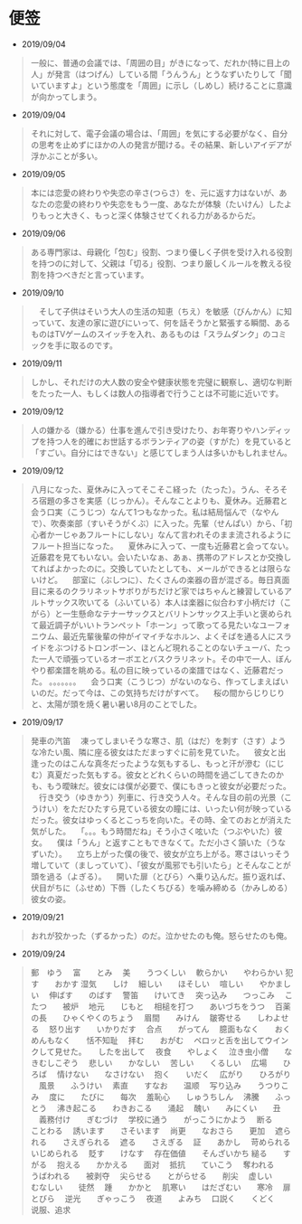 # 便签 
* 2019/09/04 
> 一般に、普通の会議では、「周囲の目」がきになって、だれか(特に目上の人」が発言（はつげん）している間「うんうん」とうなずいたりして「聞いていますよ」という態度を「周囲」に示し（しめし）続けることに意識が向かってしまう。
* 2019/09/04
> それに対して、電子会議の場合は、「周囲」を気にする必要がなく、自分の思考を止めずにほかの人の発言が聞ける。その結果、新しいアイデアが浮かぶことが多い。
* 2019/09/05
> 本には恋愛の終わりや失恋の辛さ(つらさ）を、元に返す力はないが、あなたの恋愛の終わりや失恋をもう一度、あなたが体験（たいけん）したよりもっと大きく、もっと深く体験させてくれる力があるからだ。
* 2019/09/06
> ある専門家は、母親化「包む」役割、つまり優しく子供を受け入れる役割を持つのに対して、父親は「切る」役割、つまり厳しくルールを教える役割を持つべきだと言っています。
* 2019/09/10
>　そして子供はそいう大人の生活の知恵（ちえ）を敏感（びんかん）に知っていて、友達の家に遊びにいって、何を話そうかと緊張する瞬間、あるものはTVゲームのスイッチを入れ、あるものは「スラムダンク」のコミックを手に取るのです。
* 2019/09/11
> しかし、それだけの大人数の安全や健康状態を完璧に観察し、適切な判断をたった一人、もしくは数人の指導者で行うことは不可能に近いです。
* 2019/09/12
> 人の嫌かる（嫌かる）仕事を進んで引き受けたり、お年寄りやハンディップを持つ人を的確にお世話するボランティアの姿（すがた）を見ていると「すごい。自分にはできない」と感じてしまう人は多いかもしれません。
* 2019/09/12
> 八月になった、夏休みに入ってそこそこ経った（たった）。うん、そろそろ宿題の多さを実感（じっかん）。そんなことよりも、夏休み。近藤君と会う口実（こうじつ）なんて1つもなかった。私は結局悩んで（なやんで）、吹奏楽部（すいそうがくぶ）に入った。先輩（せんぱい）から、「初心者かーじゃあフルートにしない」なんて言われそのまま流されるようにフルート担当になった。
　夏休みに入って、一度も近藤君と会ってない。近藤君を見てもいない。会いたいなぁ、あぁ、携帯のアドレスとか交換してればよかったのに。交換していたとしても、メールができるとは限らないけど。
  　部室に（ぶしつに）、たくさんの楽器の音が混ざる。毎日真面目に来るのクラリネットサボりがちだけど家ではちゃんと練習しているアルトサックス吹いてる（ふいている）本人は楽器に似合わす小柄だけ（こがら）と一生懸命なテナーサックスとバリトンサックス上手いと褒められて最近調子がいいトランペット「ホーン」って歌ってる見たいなユーフォニウム、最近先輩後輩の仲がイマイチなホルン、よくそばを通る人にスライドをぶつけるトロンボーン、ほとんど現れることのないチューバ、たった一人で頑張っているオーボエとバスクラリネット。その中で一人、ぼんやり都楽譜を眺める。私の目に映っているの楽譜ではなく、近藤君だった。
  。。。。。。。
  　会う口実（こうじつ）がないのなら、作ってしまえばいいのだ。だって今は、この気持ちだけがすべて。
  　桜の間からじりじりと、太陽が頭を焼く暑い暑い8月のことでした。
* 2019/09/17
> 発車の汽笛
　凍ってしまいそうな寒さ、肌（はだ）を刺す（さす）ような冷たい風、隣に座る彼女はただまっすぐに前を見ていた。
　彼女と出逢ったのはこんな真冬だったような気もするし、もっと汗が滲む（にじむ）真夏だった気もする。彼女とどれくらいの時間を過ごしてきたのかも、もう曖昧だ。彼女には僕が必要で、僕にもきっと彼女が必要だった。
　行き交う（ゆきかう）列車に、行き交う人々。そんな目の前の光景（こうけい）をただひたすら見ている彼女の瞳には、いったい何が映っているだった。彼女はゆっくるとこっちを向いた。その時、全てのおとが消えた気がした。
　「。。。もう時間だね」そう小さく呟いた（つぶやいた）彼女。
　僕は「うん」と返すこともできなくて。ただ小さく頷いた（うなずいた）。
　立ち上がった僕の後で、彼女が立ち上がる。寒さはいっそう増していて（ましっていて）、「彼女が風邪でも引いたら」とそんなことが頭を過る（よぎる）。
　開いた扉（とびら）へ乗り込んだ。振り返れば、伏目がちに（ふせめ）下唇（したくちびる）を噛み締める（かみしめる）彼女の姿。
* 2019/09/21
> おれが狡かった（ずるかった）のだ。泣かせたのも俺。怒らせたのも俺。
* 2019/09/24
> 郵　ゆう
>　富　　とみ
>　美　　うつくしい
>　軟らかい　　やわらかい
> 犯す　　おかす
> 湿気　　しけ
>　細しい　　ほそしい
>　喧しい　　やかましい
>　伸ばす　　のばす
>　警笛　　けいてき
>　突っ込み　　つっこみ
>　こたつ　　被炉
>　地元　　じもと
>　相槌を打つ　　あいづちをうつ
>　百薬の長　　ひゃくやくのちょう
>　眉間　　みけん
>　皺寄せる　　しわよせる
>　怒り出す　　いかりだす
>　合点　　がってん
>　臆面もなく　　おくめんもなく　　恬不知耻
>　拝む　　おがむ
>　ペロッと舌を出してウインクして見せた。　　したを出して
>　夜食　　やしょく
>　泣き虫小僧　　なきむしこぞう
>　悲しい　　かなしい
>　苦しい　　くるしい
>　広場　　ひろば
>　情けない　　なさけない
>　抱く　　いだく
>　広がり　　ひろがり
>　風景　　ふうけい
>　素直　　すなお　　温顺
>　写り込み　　うつりこみ
>　度に　　たびに　　每次
>　羞恥心　　しゅうちしん
>　沸騰　　ふっとう
>　沸き起こる　　わきおこる　　涌起
>　醜い　　みにくい　　丑
>　義務付け　　ぎむづけ
>　学校に通う　　がっこうにかよう
>　断る　　ことわる
>　誘います　　さそいます
>　尚更　　なおさら　　更加
>　遮られる　　さえぎられる
>　遮る　　さえぎる
>　証　　あかし
>　苛められる　　いじめられる
>　貶す　　けなす
>　存在価値　　そんざいかち
> 縋る　　すがる
>　抱える　　かかえる　　面对
>　抵抗　　ていこう
>　奪われる　　うばわれる　　被剥夺
>　尖らせる　　とがらせる　　削尖
>　虚しい　　むなしい　　徒然
>　踵　　かかと
>　肌寒い　　はだざむい　　寒冷
>　扉　　とびら
>　逆光　　ぎゃっこう
>　夜道　　よみち
>　口説く　　くどく　　说服、追求      
